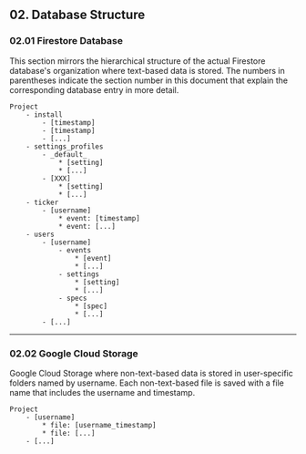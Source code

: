 
## 02. Database Structure


### 02.01 Firestore Database
This section mirrors the hierarchical structure of the actual Firestore database's organization where text-based data is stored. The numbers in parentheses indicate the section number in this document that explain the corresponding database entry in more detail.

```
Project
    - install
        - [timestamp]
        - [timestamp]
        - [...]
    - settings_profiles
        - _default_
            * [setting]
            * [...]
        - [XXX]
            * [setting]
            * [...]
    - ticker
        - [username]
            * event: [timestamp]
            * event: [...]
    - users
        - [username]
            - events
                * [event]
                * [...]
            - settings
                * [setting]
                * [...]
            - specs
                * [spec]
                * [...]
        - [...]
```
---

### 02.02 Google Cloud Storage
Google Cloud Storage where non-text-based data is stored in user-specific folders named by username. Each non-text-based file is saved with a file name that includes the username and timestamp.

```
Project
    - [username]
        * file: [username_timestamp]
        * file: [...]
    - [...]
```





